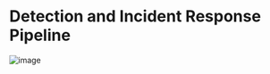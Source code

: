 # Detection and Incident Response Pipeline

![image](https://github.com/user-attachments/assets/71368807-aa80-4911-9bf6-07fd461d22ec)

